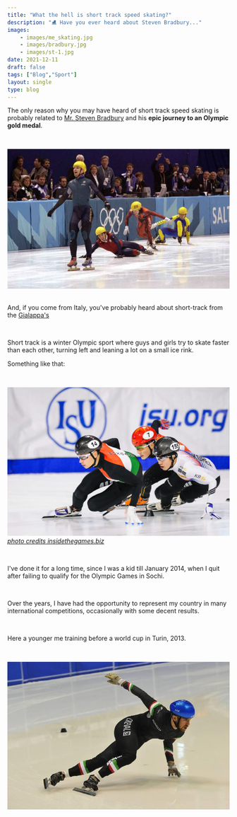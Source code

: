 ```yaml
---
title: "What the hell is short track speed skating?"
description: "⛸️ Have you ever heard about Steven Bradbury..."
images:
    - images/me_skating.jpg
    - images/bradbury.jpg
    - images/st-1.jpg
date: 2021-12-11
draft: false
tags: ["Blog","Sport"]
layout: single
type: blog
---
```


The only reason why you may have heard of short track speed skating is probably related to [Mr. Steven Bradbury](https://en.wikipedia.org/wiki/Steven_Bradbury) and his **epic journey to an Olympic gold medal**. 

&nbsp;


![Steven Bradbury](images/bradbury.jpg)
&nbsp;

And, if you come from Italy, you've probably heard about short-track from the [Gialappa's](https://www.youtube.com/watch?v=pBxp_Nx2vfc)

&nbsp;


Short track is a winter Olympic sport where guys and girls try to skate faster than each other, turning left and leaning a lot on a small ice rink. 
&nbsp;

Something like that:

&nbsp;


![Short Track](images/st-1.jpg)
[*photo credits insidethegames.biz*](https://www.insidethegames.biz/)

&nbsp;


I've done it for a long time, since I was a kid till January 2014, when I quit after failing to qualify for the Olympic Games in Sochi.

&nbsp;

Over the years, I have had the opportunity to represent my country in many international competitions, occasionally with some decent results.

&nbsp;

Here a younger me training before a world cup in Turin, 2013.

&nbsp;

![Me skating](images/me_skating.jpg)

&nbsp;